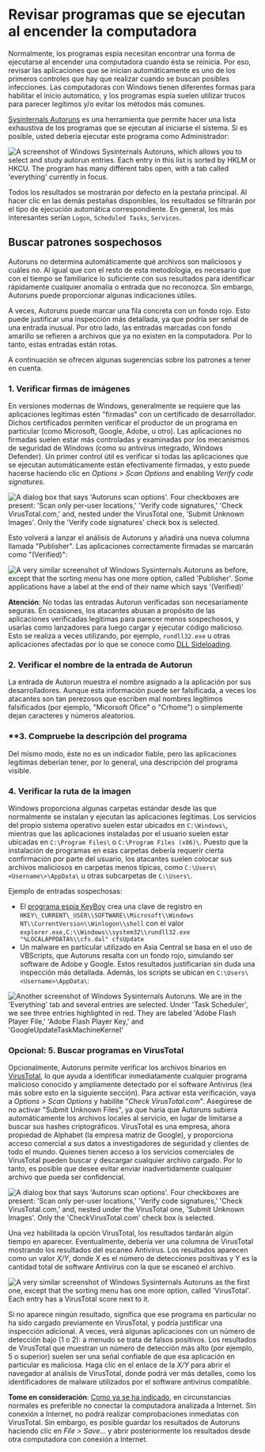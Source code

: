 # Revisar programas que se ejecutan al encender la computadora

Normalmente, los programas espía necesitan encontrar una forma de ejecutarse al encender una computadora cuando ésta se reinicia. Por eso, revisar las aplicaciones que se inician automáticamente es uno de los primeros controles que hay que realizar cuando se buscan posibles infecciones. Las computadoras con Windows tienen diferentes formas para habilitar el inicio automático, y los programas espía suelen utilizar trucos para parecer legítimos y/o evitar los métodos más comunes.

[Sysinternals Autoruns](https://technet.microsoft.com/en-ca/sysinternals/bb963902.aspx) es una herramienta que permite hacer una lista exhaustiva de los programas que se ejecutan al iniciarse el sistema. Si es posible, usted debería ejecutar este programa como Administrador:

![A screenshot of Windows Sysinternals Autoruns, which allows you to select and study autorun entries. Each entry in this list is sorted by HKLM or HKCU. The program has many different tabs open, with a tab called 'everything' currently in focus.](../.gitbook/assets/autoruns.png)

Todos los resultados se mostrarán por defecto en la pestaña principal. Al hacer clic en las demás pestañas disponibles, los resultados se filtrarán por el tipo de ejecución automática correspondiente. En general, los más interesantes serían `Logon`, `Scheduled Tasks`, `Services`.

## Buscar patrones sospechosos

Autoruns no determina automáticamente qué archivos son maliciosos y cuáles no. Al igual que con el resto de esta metodología, es necesario que con el tiempo se familiarice lo suficiente con sus resultados para identificar rápidamente cualquier anomalía o entrada que no reconozca. Sin embargo, Autoruns puede proporcionar algunas indicaciones útiles.

A veces, Autoruns puede marcar una fila concreta con un fondo rojo. Esto puede justificar una inspección más detallada, ya que podría ser señal de una entrada inusual. Por otro lado, las entradas marcadas con fondo amarillo se refieren a archivos que ya no existen en la computadora. Por lo tanto, estas entradas están rotas.

A continuación se ofrecen algunas sugerencias sobre los patrones a tener en cuenta.

### 1. Verificar firmas de imágenes

En versiones modernas de Windows, generalmente se requiere que las aplicaciones legítimas estén "firmadas" con un certificado de desarrollador. Dichos certificados permiten verificar el productor de un programa en particular (como Microsoft, Google, Adobe, u otro). Las aplicaciones no firmadas suelen estar más controladas y examinadas por los mecanismos de seguridad de Windows (como su antivirus integrado, Windows Defender). Un primer control útil es verificar si todas las aplicaciones que se ejecutan automáticamente están efectivamente firmadas, y esto puede hacerse haciendo clic en *Options \> Scan Options* and enabling *Verify code signatures*.

![A dialog box that says 'Autoruns scan options'. Four checkboxes are present: 'Scan only per-user locations,' 'Verify code signatures,' 'Check VirusTotal.com,' and, nested under the VirusTotal one, 'Submit Unknown Images'. Only the 'Verify code signatures' check box is selected.](../.gitbook/assets/autoruns5.png)

Esto volverá a lanzar el análisis de Autoruns y añadirá una nueva columna llamada "Publisher". Las aplicaciones correctamente firmadas se marcarán como "(Verified)":

![A very similar screenshot of Windows Sysinternals Autoruns as before, except that the sorting menu has one more option, called 'Publisher'. Some applications have a label at the end of their name which says '(Verified)'](../.gitbook/assets/autoruns4.png)

**Atención**: No todas las entradas Autorun verificadas son necesariamente seguras. En ocasiones, los atacantes abusan a propósito de las aplicaciones verificadas legítimas para parecer menos sospechosos, y usarlas como lanzadores para luego cargar y ejecutar código malicioso. Esto se realiza a veces utilizando, por ejemplo, `rundll32.exe` u otras aplicaciones afectadas por lo que se conoce como [DLL Sideloading](https://attack.mitre.org/techniques/T1073/).

### 2. Verificar el nombre de la entrada de Autorun

La entrada de Autorun muestra el nombre asignado a la aplicación por sus desarrolladores. Aunque esta información puede ser falsificada, a veces los atacantes son tan perezosos que escriben mal nombres legítimos falsificados (por ejemplo, "Micorsoft Ofice" o "Crhome") o simplemente dejan caracteres y números aleatorios.

### **3. Compruebe la descripción del programa

Del mismo modo, éste no es un indicador fiable, pero las aplicaciones legítimas deberían tener, por lo general, una descripción del programa visible.

### 4. Verificar la ruta de la imagen

Windows proporciona algunas carpetas estándar desde las que normalmente se instalan y ejecutan las aplicaciones legítimas. Los servicios del propio sistema operativo suelen estar ubicados en `C:\Windows\`, mientras que las aplicaciones instaladas por el usuario suelen estar ubicadas en `C:\Program Files\` o `C:\Program Files (x86)\`. Puesto que la instalación de programas en esas carpetas debería requerir cierta confirmación por parte del usuario, los atacantes suelen colocar sus archivos maliciosos en carpetas menos típicas, como `C:\Users\<Username\>\AppData\` u otras subcarpetas de `C:\Users\`.

Ejemplo de entradas sospechosas:

* El [programa espía KeyBoy](https://citizenlab.ca/2016/11/parliament-keyboy/) crea una clave de registro en `HKEY\_CURRENT\_USER\\SOFTWARE\\Microsoft\\Windows NT\\CurrentVersion\\Winlogon\\shell` con el valor `explorer.exe,C:\\Windows\\system32\\rundll32.exe "%LOCALAPPDATA%\\cfs.dal" cfsUpdate`  
* Un malware en particular utilizado en Asia Central se basa en el uso de VBScripts, que Autoruns resalta con un fondo rojo, simulando ser software de Adobe y Google. Estos resultados justificarían sin duda una inspección más detallada. Además, los scripts se ubican en `C:\Users\<Username>\AppData\`:

![Another screenshot of Windows Sysinternals Autoruns. We are in the 'Everything' tab and several entries are selected. Under 'Task Scheduler', we see three entries highlighted in red. They are labeled 'Adobe Flash Player File,' 'Adobe Flash Player Key,' and 'GoogleUpdateTaskMachineKernel'](../.gitbook/assets/autoruns_script.png)

### Opcional: 5. Buscar programas en VirusTotal

Opcionalmente, Autoruns permite verificar los archivos binarios en [VirusTotal](https://www.virustotal.com/gui/home/upload), lo que ayuda a identificar inmediatamente cualquier programa malicioso conocido y ampliamente detectado por el software Antivirus (lea más sobre esto en la siguiente sección). Para activar esta verificación, vaya a *Options \> Scan Options* y habilite "*Check VirusTotal.com*". Asegúrese de no activar "Submit Unknown Files", ya que haría que Autoruns subiera automáticamente los archivos locales al servicio, en lugar de limitarse a buscar sus hashes criptográficos. VirusTotal es una empresa, ahora propiedad de Alphabet (la empresa matriz de Google), y proporciona acceso comercial a sus datos a investigadores de seguridad y clientes de todo el mundo. Quienes tienen acceso a los servicios comerciales de VirusTotal pueden buscar y descargar cualquier archivo cargado. Por lo tanto, es posible que desee evitar enviar inadvertidamente cualquier archivo que pueda ser confidencial.

![A dialog box that says 'Autoruns scan options'. Four checkboxes are present: 'Scan only per-user locations,' 'Verify code signatures,' 'Check VirusTotal.com,' and, nested under the VirusTotal one, 'Submit Unknown Images'. Only the 'CheckVirusTotal.com' check box is selected.](../.gitbook/assets/autoruns2.png)

Una vez habilitada la opción VirusTotal, los resultados tardarán algún tiempo en aparecer. Eventualmente, debería ver una columna de VirusTotal mostrando los resultados del escaneo Antivirus. Los resultados aparecen como un valor *X/Y*, donde *X* es el número de detecciones positivas y Y es la cantidad total de software Antivirus con la que se escaneó el archivo.

![A very similar screenshot of Windows Sysinternals Autoruns as the first one, except that the sorting menu has one more option, called 'VirusTotal'. Each entry has a VirusTotal score next to it.](../.gitbook/assets/autoruns3.png)

Si no aparece ningún resultado, significa que ese programa en particular no ha sido cargado previamente en VirusTotal, y podría justificar una inspección adicional. A veces, verá algunas aplicaciones con un número de detección bajo (1 o 2): a menudo se trata de falsos positivos. Los resultados de VirusTotal que muestran un número de detección más alto (por ejemplo, 5 o superior) suelen ser una señal confiable de que esa aplicación en particular es maliciosa. Haga clic en el enlace de la *X/Y* para abrir el navegador al análisis de VirusTotal, donde podrá ver más detalles, como los identificadores de malware utilizados por el software antivirus compatible.

**Tome en consideración**: [Como ya se ha indicado](https://github.com/pellaeon/guide-to-quick-forensics/blob/master/windows/safety.md), en circunstancias normales es preferible no conectar la computadora analizada a Internet. Sin conexión a Internet, no podrá realizar comprobaciones inmediatas con VirusTotal. Sin embargo, es posible guardar los resultados de Autoruns haciendo clic en *File \> Save*... y abrir posteriormente los resultados desde otra computadora con conexión a Internet.